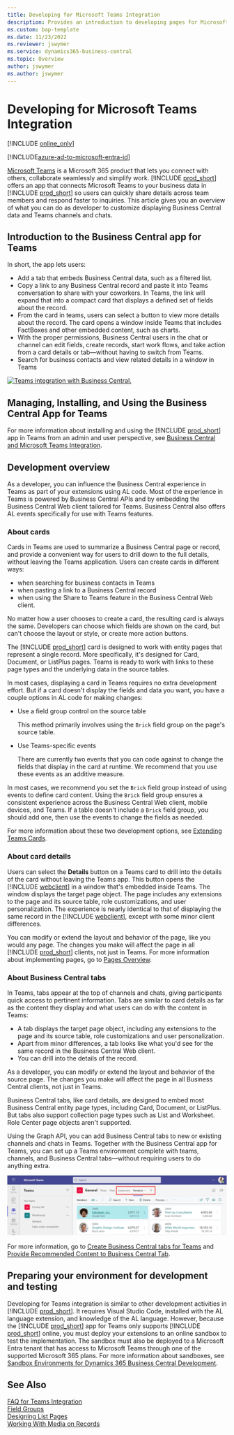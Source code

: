 ```yaml
---
title: Developing for Microsoft Teams Integration
description: Provides an introduction to developing pages for Microsoft Teams integration.
ms.custom: bap-template
ms.date: 11/23/2022
ms.reviewer: jswymer
ms.service: dynamics365-business-central
ms.topic: Overview
author: jswymer
ms.author: jswymer
---
```

# Developing for Microsoft Teams Integration

[!INCLUDE [online_only](includes/online_only.md)]

[!INCLUDE[azure-ad-to-microsoft-entra-id](~/../shared-content/shared/azure-ad-to-microsoft-entra-id.md)]

[Microsoft Teams](https://www.microsoft.com/microsoft-365/microsoft-teams) is a Microsoft 365 product that lets you connect with others, collaborate seamlessly and simplify work. [!INCLUDE [prod_short](includes/prod_short.md)] offers an app that connects Microsoft Teams to your business data in [!INCLUDE [prod_short](includes/prod_short.md)] so users can quickly share details across team members and respond faster to inquiries. This article gives you an overview of what you can do as developer to customize displaying Business Central data and Teams channels and chats.

## Introduction to the Business Central app for Teams

In short, the app lets users:

- Add a tab that embeds Business Central data, such as a filtered list. 
- Copy a link to any Business Central record and paste it into Teams conversation to share with your coworkers. In Teams, the link will expand that into a compact card that displays a defined set of fields about the record.
- From the card in teams, users can select a button to view more details about the record. The card opens a window inside Teams that includes FactBoxes and other embedded content, such as charts.
- With the proper permissions, Business Central users in the chat or channel can edit fields, create records, start work flows, and take action from a card details or tab&mdash;without having to switch from Teams.
- Search for business contacts and view related details in a window in Teams 

[![Teams integration with Business Central.](media/teams-intro-v3.png)](media/teams-intro-v3.png#lightbox)

## Managing, Installing, and Using the Business Central App for Teams

For more information about installing and using the [!INCLUDE [prod_short](includes/prod_short.md)] app in Teams from an admin and user perspective, see [Business Central and Microsoft Teams Integration](/dynamics365/business-central/across-teams-overview).

## Development overview

As a developer, you can influence the Business Central experience in Teams as part of your extensions using AL code. Most of the experience in Teams is powered by Business Central APIs and by embedding the Business Central Web client tailored for Teams. Business Central also offers AL events specifically for use with Teams features.

### About cards

Cards in Teams are used to summarize a Business Central page or record, and provide a convenient way for users to drill down to the full details, without leaving the Teams application. Users can create cards in different ways:

- when searching for business contacts in Teams
- when pasting a link to a Business Central record
- when using the Share to Teams feature in the Business Central Web client.

No matter how a user chooses to create a card, the resulting card is always the same. Developers can choose which fields are shown on the card, but can't choose the layout or style, or create more action buttons.

The [!INCLUDE [prod_short](includes/prod_short.md)] card is designed to work with entity pages that represent a single record. More specifically, it's designed for Card, Document, or ListPlus pages. Teams is ready to work with links to these page types and the underlying data in the source tables.

In most cases, displaying a card in Teams requires no extra development effort. But if a card doesn't display the fields and data you want, you have a couple options in AL code for making changes:

- Use a field group control on the source table

    This method primarily involves using the `Brick` field group on the page's source table.

- Use Teams-specific events

    There are currently two events that you can code against to change the fields that display in the card at runtime. We recommend that you use these events as an additive measure.

In most cases, we recommend you set the `Brick` field group instead of using events to define card content. Using the `Brick` field group ensures a consistent experience across the Business Central Web client, mobile devices, and Teams. If a table doesn't include a `Brick` field group, you should add one, then use the events to change the fields as needed.

For more information about these two development options, see [Extending Teams Cards](devenv-develop-for-teams-cards.md).

### About card details

Users can select the **Details** button on a Teams card to drill into the details of the card without leaving the Teams app. This button opens the [!INCLUDE [webclient](includes/webclient.md)] in a window that's embedded inside Teams. The window displays the target page object. The page includes any extensions to the page and its source table, role customizations, and user personalization. The experience is nearly identical to that of displaying the same record in the [!INCLUDE [webclient](includes/webclient.md)], except with some minor client differences.

You can modify or extend the layout and behavior of the page, like you would any page. The changes you make will affect the page in all [!INCLUDE [prod_short](includes/prod_short.md)] clients, not just in Teams. For more information about implementing pages, go to [Pages Overview](devenv-pages-overview.md).

### About Business Central tabs

In Teams, tabs appear at the top of channels and chats, giving participants quick access to pertinent information. Tabs are similar to card details as far as the content they display and what users can do with the content in Teams:

- A tab displays the target page object, including any extensions to the page and its source table, role customizations and user personalization.
- Apart from minor differences, a tab looks like what you'd see for the same record in the Business Central Web client.
- You can drill into the details of the record.

As a developer, you can modify or extend the layout and behavior of the source page. The changes you make will affect the page in all Business Central clients, not just in Teams. 

Business Central tabs, like card details, are designed to embed most Business Central entity page types, including Card, Document, or ListPlus. But tabs also support collection page types such as List and Worksheet. Role Center page objects aren't supported.  

Using the Graph API, you can add Business Central tabs to new or existing channels and chats in Teams. Together with the Business Central app for Teams, you can set up a Teams environment complete with teams, channels, and Business Central tabs&mdash;without requiring users to do anything extra.

![Tabs in Teams](media/teams-tabs-border.png)

For more information, go to [Create Business Central tabs for Teams](devenv-develop-for-teams-tabs.md) and [Provide Recommended Content to Business Central Tab](devenv-develop-for-teams-tab-content.md).

## Preparing your environment for development and testing

Developing for Teams integration is similar to other development activities in [!INCLUDE [prod_short](includes/prod_short.md)]. It requires Visual Studio Code, installed with the AL language extension, and knowledge of the AL language. However, because the [!INCLUDE [prod_short](includes/prod_short.md)] app for Teams only supports [!INCLUDE [prod_short](includes/prod_short.md)] online, you must deploy your extensions to an online sandbox to test the implementation. The sandbox must also be deployed to a Microsoft Entra tenant that has access to Microsoft Teams through one of the supported Microsoft 365 plans. For more information about sandboxes, see [Sandbox Environments for Dynamics 365 Business Central Development](devenv-sandbox-overview.md).

## See Also
[FAQ for Teams Integration](devenv-dev-faq-teams.md)  
[Field Groups](devenv-field-groups.md)  
[Designing List Pages](devenv-designing-list-pages.md)  
[Working With Media on Records](devenv-working-with-media-on-records.md)  
